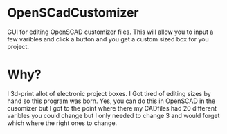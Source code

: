 # OpenSCadCustomizer
GUI for editing OpenSCAD customizer files. This will allow you to input a few varibles and click a button and you get a custom sized box for you project.  
 
# Why?  
I 3d-print allot of electronic project boxes. I Got tired of editing sizes by hand so this program was born. Yes, you can do this in OpenSCAD in the cusomizer but I got to the point where there my CADfiles had 20 different varibles you could change but I only needed to change 3 and would forget which where the right ones to change. 
 
 
 
